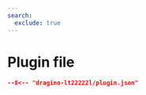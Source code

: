 ```yaml
---
search:
  exclude: true
---
```


# Plugin file

```` json title="Plugin configuration file"
--8<-- "dragino-lt22222l/plugin.json"
````
